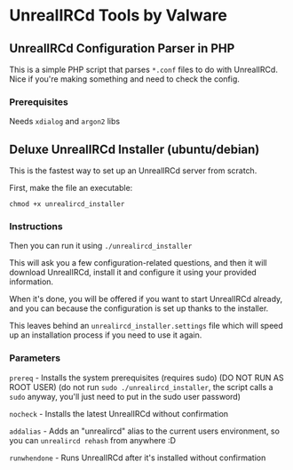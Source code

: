# UnrealIRCd Tools by Valware
## UnrealIRCd Configuration Parser in PHP
This is a simple PHP script that parses `*.conf` files to do with UnrealIRCd. Nice if you're making something and need to check the config.

### Prerequisites
Needs `xdialog` and `argon2` libs

## Deluxe UnrealIRCd Installer (ubuntu/debian)
This is the fastest way to set up an UnrealIRCd server from scratch.

First, make the file an executable:
```
chmod +x unrealircd_installer
```

### Instructions
Then you can run it using `./unrealircd_installer`

This will ask you a few configuration-related questions, and then it will download UnrealIRCd, install it and configure it using your provided information.

When it's done, you will be offered if you want to start UnrealIRCd already, and you can because the configuration is set up thanks to the installer.

This leaves behind an `unrealircd_installer.settings` file which will speed up an installation process if you need to use it again.

### Parameters
`prereq` - Installs the system prerequisites (requires sudo) (DO NOT RUN AS ROOT USER) (do not run `sudo ./unrealircd_installer`, the script calls a `sudo` anyway, you'll just need to put in the sudo user password)

`nocheck` - Installs the latest UnrealIRCd without confirmation

`addalias` - Adds an \"unrealircd\" alias to the current users environment, so you can `unrealircd rehash` from anywhere :D

`runwhendone` - Runs UnrealIRCd after it's installed without confirmation

